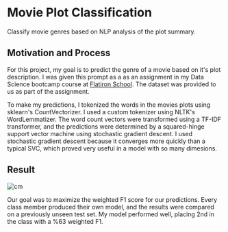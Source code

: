 # Movie Plot Classification 
Classify movie genres based on NLP analysis of the plot summary.

## Motivation and Process 

For this project, my goal is to predict the genre of a movie based on it's plot description. I was given this prompt as a as an assignment in my Data Science bootcamp course at [Flatiron School](https://flatironschool.com/career-courses/data-science-bootcamp). The dataset was provided to us as part of the assignment. 

To make my predictions, I tokenized the words in the movies plots using sklearn's CountVectorizer. I used a custom tokenizer using NLTK's WordLemmatizer. The word count vectors were transformed using a TF-IDF transformer, and the predictions were determined by a squared-hinge support vector machine using stochastic gradient descent. I used stochastic gradient descent because it converges more quickly than a typical SVC, which proved very useful in a model with so many dimesions. 

## Result 

![cm]('classification-assessment/images/cm.png')

Our goal was to maximize the weighted F1 score for our predictions. Every class member produced their own model, and the results were compared on a previously unseen test set. My model performed well, placing 2nd in the class with a %63 weighted F1. 
